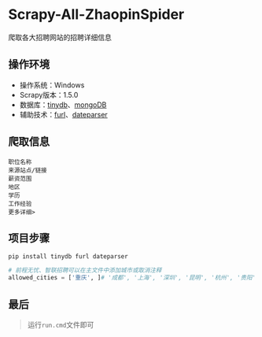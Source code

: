 # Scrapy-All-ZhaopinSpider
爬取各大招聘网站的招聘详细信息

## 操作环境
- 操作系统：Windows
- Scrapy版本：1.5.0
- 数据库：[tinydb](https://github.com/msiemens/tinydb)、[mongoDB](https://www.mongodb.com/cn)
- 辅助技术：[furl](https://github.com/gruns/furl/blob/master/API.md)、[dateparser](https://github.com/scrapinghub/dateparser)

## 爬取信息
```
职位名称
来源站点/链接
薪资范围
地区
学历
工作经验
更多详细>
```
## 项目步骤
```
pip install tinydb furl dateparser
```
```python
# 前程无忧、智联招聘可以在主文件中添加城市或取消注释
allowed_cities = ['重庆', ]# '成都', '上海', '深圳', '昆明', '杭州', '贵阳', '宁波']  # 允许的城市
```
## 最后
>运行`run.cmd`文件即可